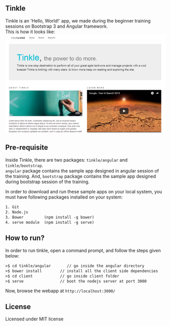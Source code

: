 Tinkle
--------
Tinkle is an 'Hello, World!' app, we made during the beginner training sessions on Bootstrap 3 and Angular framework.  
This is how it looks like:
![alt tag](https://raw.githubusercontent.com/ashish-chopra/tinkle/master/bootstrap/client/images/report.png)

Pre-requisite
----------------
Inside Tinkle, there are two packages: `tinkle/angular` and `tinkle/bootstrap`.  
`angular` package contains the sample app designed in angular session of the training. And, `bootstrap` package contains the sample app designed during bootstrap session of the training.

In order to download and run these sample apps on your local system, you must have following packages installed on your system:  

    1. Git 
    2. Node.js  
    3. Bower         (npm install -g bower)
    4. serve module  (npm install -g serve)


How to run?
----------------
In order to run tinkle, open a command prompt, and follow the steps given below:  

    >$ cd tinkle/angular       // go inside the angular directory  
    >$ bower install        // install all the client side dependencies  
    >$ cd client            // go inside client folder  
    >$ serve                // boot the nodejs server at port 3000  

Now, browse the webapp at `http://localhost:3000/`


License
------------
Licensed under MIT license

